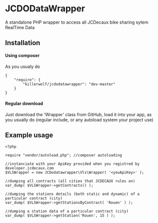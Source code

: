 JCDODataWrapper
===============

A standalone PHP wrapper to access all JCDecaux bike sharing sytem RealTime Data

## Installation ##

#### Using composer ####
As you usualy do
    
    {
        "require": {
            "killerwolf/jcdodatawrapper": "dev-master"
        }
    }

#### Regular download ####
Just download the 'Wrapper' class from GitHub, load it into your app, as you usually do (regular include, or any autoload system your project use)


## Example usage ##

    <?php
    
    require "vendor/autoload.php"; //composer autoloading
    
    //instanciate with your ApiKey provided when you registred by developer.jcdecaux.com
    $VLSWrapper = new JCDodatawrapper\Vls\Wrapper( '<youApiKey>' );
    
    //dumping all contracts (all cities that JCDECAUX rules on)
    var_dump( $VLSWrapper->getContracts() );
    
    //dumping the stations details (both static and dynamic) of a particular contract (city)
    var_dump( $VLSWrapper->getStationsByContract( 'Rouen' ) );
    
    //dumping a station data of a particular contract (city)
    var_dump( $VLSWrapper->getStation('Rouen', 15 ) );